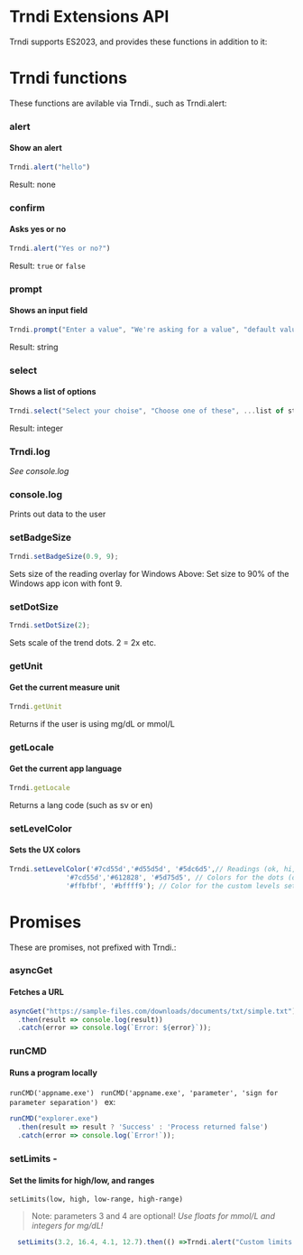 # Trndi Extensions API
Trndi supports ES2023, and provides these functions in addition to it:

# Trndi functions
These functions are avilable via Trndi., such as Trndi.alert:
### alert
#### Show an alert
```javascript
Trndi.alert("hello")
```
Result: none
### confirm
#### Asks yes or no
```javascript
Trndi.alert("Yes or no?")
```
Result: ```true``` or ```false```
### prompt
#### Shows an input field
```javascript
Trndi.prompt("Enter a value", "We're asking for a value", "default value")
```
Result: string
### select
#### Shows a list of options
```javascript
Trndi.select("Select your choise", "Choose one of these", ...list of string options);
```
Result: integer
### Trndi.log
_See console.log_
### console.log
Prints out data to the user
### setBadgeSize
```javascript
Trndi.setBadgeSize(0.9, 9);
```
Sets size of the reading overlay for Windows
Above: Set size to 90% of the Windows app icon with font 9.
### setDotSize
```javascript
Trndi.setDotSize(2);
```
Sets scale of the trend dots. 2 = 2x etc.
### getUnit
#### Get the current measure unit
```javascript
Trndi.getUnit
```
Returns if the user is using mg/dL or mmol/L
### getLocale
#### Get the current app language
```javascript
Trndi.getLocale
```
Returns a lang code (such as sv or en)
### setLevelColor
#### Sets the UX colors
```javascript
Trndi.setLevelColor('#7cd55d','#d55d5d', '#5dc6d5',// Readings (ok, hi, lo))
              '#7cd55d','#612828', '#5d75d5', // Colors for the dots (ok, hi, lo)
              '#ffbfbf', '#bffff9'); // Color for the custom levels set in NightScout (or via JS) (hi, lo)
``` 


# Promises
These are promises, not prefixed with Trndi.:
### asyncGet 
#### Fetches a URL
```javascript
asyncGet("https://sample-files.com/downloads/documents/txt/simple.txt")
  .then(result => console.log(result))
  .catch(error => console.log(`Error: ${error}`));
  ``` 
### runCMD 
#### Runs a program locally
```runCMD('appname.exe') ``` 
```runCMD('appname.exe', 'parameter', 'sign for parameter separation') ``` 
ex:
```javascript
runCMD("explorer.exe")
  .then(result => result ? 'Success' : 'Process returned false')
  .catch(error => console.log(`Error!`));
```
### setLimits - 
#### Set the limits for high/low, and ranges
```setLimits(low, high, low-range, high-range)```
> Note: parameters 3 and 4 are optional!
_Use floats for mmol/L and integers for mg/dL!_
```javascript
  setLimits(3.2, 16.4, 4.1, 12.7).then(() =>Trndi.alert("Custom limits set"));
```